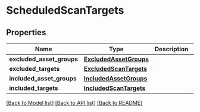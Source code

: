 # ScheduledScanTargets

## Properties
Name | Type | Description | Notes
------------ | ------------- | ------------- | -------------
**excluded_asset_groups** | [**ExcludedAssetGroups**](ExcludedAssetGroups.md) |  | [optional] 
**excluded_targets** | [**ExcludedScanTargets**](ExcludedScanTargets.md) |  | [optional] 
**included_asset_groups** | [**IncludedAssetGroups**](IncludedAssetGroups.md) |  | [optional] 
**included_targets** | [**IncludedScanTargets**](IncludedScanTargets.md) |  | [optional] 

[[Back to Model list]](../README.md#documentation-for-models) [[Back to API list]](../README.md#documentation-for-api-endpoints) [[Back to README]](../README.md)

